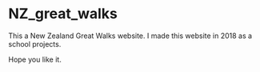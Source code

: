 # NZ_great_walks
This a New Zealand Great Walks website.
I made this website in 2018 as a school projects.

Hope you like it. 
